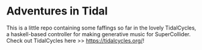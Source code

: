 # Adventures in Tidal
This is a little repo containing some faffings so far in the lovely TidalCycles, a haskell-based controller for making generative music for SuperCollider. Check out TidalCycles here >> https://tidalcycles.org/!
